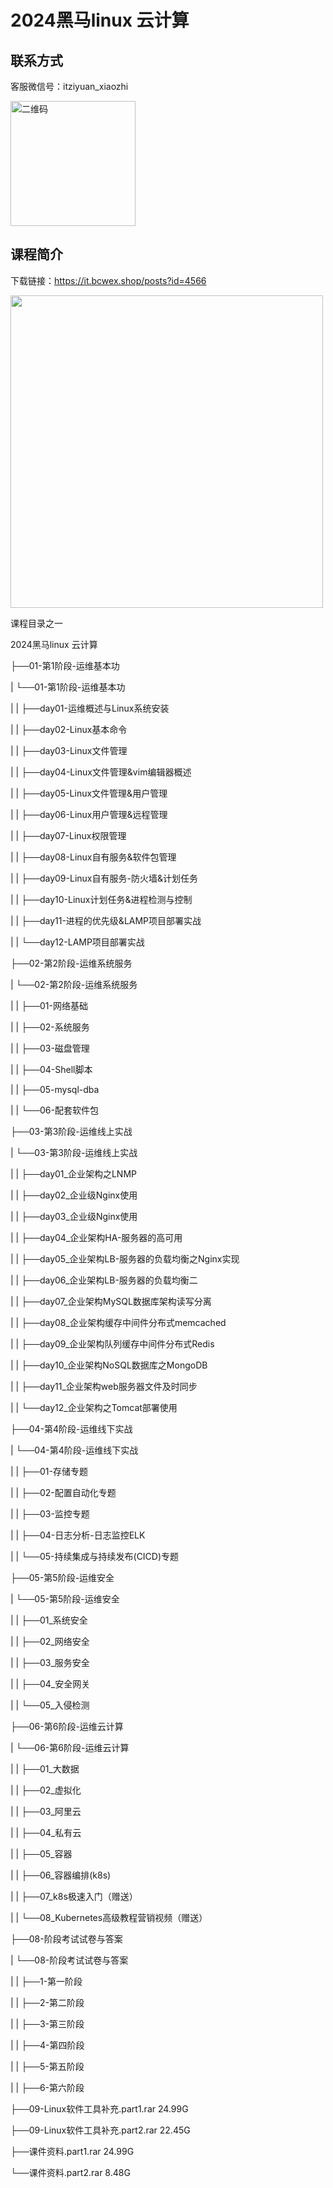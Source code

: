 # 2024黑马linux 云计算

## 联系方式

客服微信号：itziyuan_xiaozhi

<img src="https://ziyuanyun.oss-cn-guangzhou.aliyuncs.com/common/20240614073449/666b82192834a.jpg" width="200" height="200" alt="二维码">

## 课程简介

下载链接：https://it.bcwex.shop/posts?id=4566

<img src="https://ziyuanyun.oss-cn-guangzhou.aliyuncs.com/yun/20241129105604/67492d4476133.jpg" width="500" alt="">

  

 课程目录之一 

 2024黑马linux 云计算

 ├──01-第1阶段-运维基本功

 | └──01-第1阶段-运维基本功

 | | ├──day01-运维概述与Linux系统安装

 | | ├──day02-Linux基本命令

 | | ├──day03-Linux文件管理

 | | ├──day04-Linux文件管理&amp;vim编辑器概述

 | | ├──day05-Linux文件管理&amp;用户管理

 | | ├──day06-Linux用户管理&amp;远程管理

 | | ├──day07-Linux权限管理

 | | ├──day08-Linux自有服务&amp;软件包管理

 | | ├──day09-Linux自有服务-防火墙&amp;计划任务

 | | ├──day10-Linux计划任务&amp;进程检测与控制

 | | ├──day11-进程的优先级&amp;LAMP项目部署实战

 | | └──day12-LAMP项目部署实战

 ├──02-第2阶段-运维系统服务

 | └──02-第2阶段-运维系统服务

 | | ├──01-网络基础

 | | ├──02-系统服务

 | | ├──03-磁盘管理

 | | ├──04-Shell脚本

 | | ├──05-mysql-dba

 | | └──06-配套软件包

 ├──03-第3阶段-运维线上实战

 | └──03-第3阶段-运维线上实战

 | | ├──day01_企业架构之LNMP

 | | ├──day02_企业级Nginx使用

 | | ├──day03_企业级Nginx使用

 | | ├──day04_企业架构HA-服务器的高可用

 | | ├──day05_企业架构LB-服务器的负载均衡之Nginx实现

 | | ├──day06_企业架构LB-服务器的负载均衡二

 | | ├──day07_企业架构MySQL数据库架构读写分离

 | | ├──day08_企业架构缓存中间件分布式memcached

 | | ├──day09_企业架构队列缓存中间件分布式Redis

 | | ├──day10_企业架构NoSQL数据库之MongoDB

 | | ├──day11_企业架构web服务器文件及时同步

 | | └──day12_企业架构之Tomcat部署使用

 ├──04-第4阶段-运维线下实战

 | └──04-第4阶段-运维线下实战

 | | ├──01-存储专题

 | | ├──02-配置自动化专题

 | | ├──03-监控专题

 | | ├──04-日志分析-日志监控ELK

 | | └──05-持续集成与持续发布(CICD)专题

 ├──05-第5阶段-运维安全

 | └──05-第5阶段-运维安全

 | | ├──01_系统安全

 | | ├──02_网络安全

 | | ├──03_服务安全

 | | ├──04_安全网关

 | | └──05_入侵检测

 ├──06-第6阶段-运维云计算

 | └──06-第6阶段-运维云计算

 | | ├──01_大数据

 | | ├──02_虚拟化

 | | ├──03_阿里云

 | | ├──04_私有云

 | | ├──05_容器

 | | ├──06_容器编排(k8s)

 | | ├──07_k8s极速入门（赠送）

 | | └──08_Kubernetes高级教程营销视频（赠送）

 ├──08-阶段考试试卷与答案

 | └──08-阶段考试试卷与答案

 | | ├──1-第一阶段

 | | ├──2-第二阶段

 | | ├──3-第三阶段

 | | ├──4-第四阶段

 | | ├──5-第五阶段

 | | ├──6-第六阶段

 ├──09-Linux软件工具补充.part1.rar 24.99G

 ├──09-Linux软件工具补充.part2.rar 22.45G

 ├──课件资料.part1.rar 24.99G

 └──课件资料.part2.rar 8.48G

  